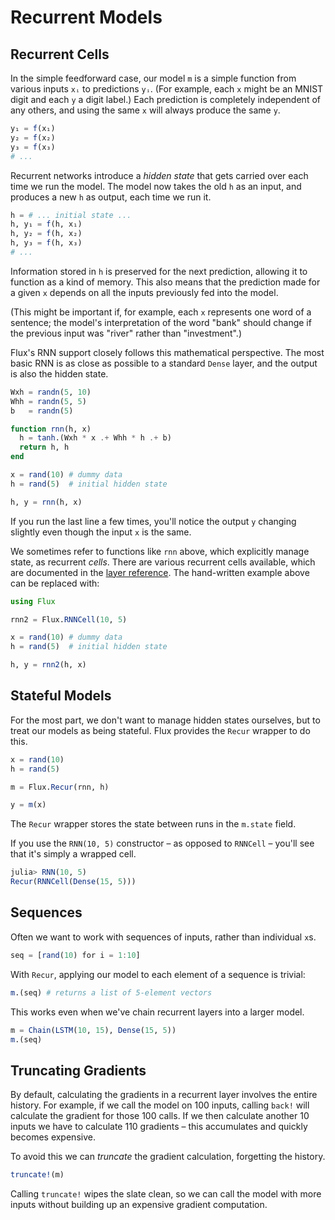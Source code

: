 # Recurrent Models

## Recurrent Cells

In the simple feedforward case, our model `m` is a simple function from various inputs `xᵢ` to predictions `yᵢ`. (For example, each `x` might be an MNIST digit and each `y` a digit label.) Each prediction is completely independent of any others, and using the same `x` will always produce the same `y`.

```julia
y₁ = f(x₁)
y₂ = f(x₂)
y₃ = f(x₃)
# ...
```

Recurrent networks introduce a *hidden state* that gets carried over each time we run the model. The model now takes the old `h` as an input, and produces a new `h` as output, each time we run it.

```julia
h = # ... initial state ...
h, y₁ = f(h, x₁)
h, y₂ = f(h, x₂)
h, y₃ = f(h, x₃)
# ...
```

Information stored in `h` is preserved for the next prediction, allowing it to function as a kind of memory. This also means that the prediction made for a given `x` depends on all the inputs previously fed into the model.

(This might be important if, for example, each `x` represents one word of a sentence; the model's interpretation of the word "bank" should change if the previous input was "river" rather than "investment".)

Flux's RNN support closely follows this mathematical perspective. The most basic RNN is as close as possible to a standard `Dense` layer, and the output is also the hidden state.

```julia
Wxh = randn(5, 10)
Whh = randn(5, 5)
b   = randn(5)

function rnn(h, x)
  h = tanh.(Wxh * x .+ Whh * h .+ b)
  return h, h
end

x = rand(10) # dummy data
h = rand(5)  # initial hidden state

h, y = rnn(h, x)
```

If you run the last line a few times, you'll notice the output `y` changing slightly even though the input `x` is the same.

We sometimes refer to functions like `rnn` above, which explicitly manage state, as recurrent *cells*. There are various recurrent cells available, which are documented in the [layer reference](layers.md). The hand-written example above can be replaced with:

```julia
using Flux

rnn2 = Flux.RNNCell(10, 5)

x = rand(10) # dummy data
h = rand(5)  # initial hidden state

h, y = rnn2(h, x)
```

## Stateful Models

For the most part, we don't want to manage hidden states ourselves, but to treat our models as being stateful. Flux provides the `Recur` wrapper to do this.

```julia
x = rand(10)
h = rand(5)

m = Flux.Recur(rnn, h)

y = m(x)
```

The `Recur` wrapper stores the state between runs in the `m.state` field.

If you use the `RNN(10, 5)` constructor – as opposed to `RNNCell` – you'll see that it's simply a wrapped cell.

```julia
julia> RNN(10, 5)
Recur(RNNCell(Dense(15, 5)))
```

## Sequences

Often we want to work with sequences of inputs, rather than individual `x`s.

```julia
seq = [rand(10) for i = 1:10]
```

With `Recur`, applying our model to each element of a sequence is trivial:

```julia
m.(seq) # returns a list of 5-element vectors
```

This works even when we've chain recurrent layers into a larger model.

```julia
m = Chain(LSTM(10, 15), Dense(15, 5))
m.(seq)
```

## Truncating Gradients

By default, calculating the gradients in a recurrent layer involves the entire history. For example, if we call the model on 100 inputs, calling `back!` will calculate the gradient for those 100 calls. If we then calculate another 10 inputs we have to calculate 110 gradients – this accumulates and quickly becomes expensive.

To avoid this we can *truncate* the gradient calculation, forgetting the history.

```julia
truncate!(m)
```

Calling `truncate!` wipes the slate clean, so we can call the model with more inputs without building up an expensive gradient computation.
